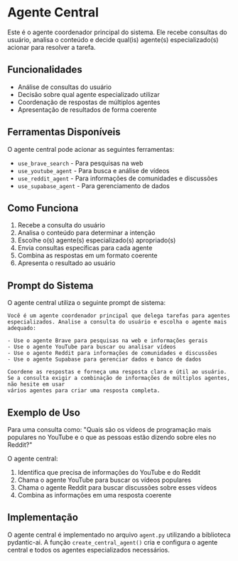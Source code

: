 # Agente Central

Este é o agente coordenador principal do sistema. Ele recebe consultas do usuário, analisa o conteúdo e decide qual(is) agente(s) especializado(s) acionar para resolver a tarefa.

## Funcionalidades

- Análise de consultas do usuário
- Decisão sobre qual agente especializado utilizar
- Coordenação de respostas de múltiplos agentes
- Apresentação de resultados de forma coerente

## Ferramentas Disponíveis

O agente central pode acionar as seguintes ferramentas:

- `use_brave_search` - Para pesquisas na web
- `use_youtube_agent` - Para busca e análise de vídeos
- `use_reddit_agent` - Para informações de comunidades e discussões
- `use_supabase_agent` - Para gerenciamento de dados

## Como Funciona

1. Recebe a consulta do usuário
2. Analisa o conteúdo para determinar a intenção
3. Escolhe o(s) agente(s) especializado(s) apropriado(s)
4. Envia consultas específicas para cada agente
5. Combina as respostas em um formato coerente
6. Apresenta o resultado ao usuário

## Prompt do Sistema

O agente central utiliza o seguinte prompt de sistema:

```
Você é um agente coordenador principal que delega tarefas para agentes 
especializados. Analise a consulta do usuário e escolha o agente mais adequado:

- Use o agente Brave para pesquisas na web e informações gerais
- Use o agente YouTube para buscar ou analisar vídeos
- Use o agente Reddit para informações de comunidades e discussões
- Use o agente Supabase para gerenciar dados e banco de dados

Coordene as respostas e forneça uma resposta clara e útil ao usuário.
Se a consulta exigir a combinação de informações de múltiplos agentes, não hesite em usar
vários agentes para criar uma resposta completa.
```

## Exemplo de Uso

Para uma consulta como: "Quais são os vídeos de programação mais populares no YouTube e o que as pessoas estão dizendo sobre eles no Reddit?"

O agente central:
1. Identifica que precisa de informações do YouTube e do Reddit
2. Chama o agente YouTube para buscar os vídeos populares
3. Chama o agente Reddit para buscar discussões sobre esses vídeos
4. Combina as informações em uma resposta coerente

## Implementação

O agente central é implementado no arquivo `agent.py` utilizando a biblioteca pydantic-ai. A função `create_central_agent()` cria e configura o agente central e todos os agentes especializados necessários.